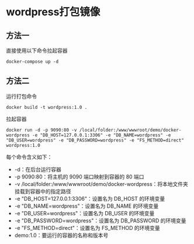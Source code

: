 # wordpress打包镜像
## 方法一
直接使用以下命令拉起容器
```
docker-compose up -d
```

## 方法二

运行打包命令
```
docker build -t wordpress:1.0 .
```
拉起容器
```
docker run -d -p 9090:80 -v /local/folder:/www/wwwroot/demo/docker-wordpress -e "DB_HOST=127.0.0.1:3306" -e "DB_NAME=wordpress" -e "DB_USER=wordpress" -e "DB_PASSWORD=wordpress" -e "FS_METHOD=direct" wordpress:1.0

```
每个命令含义如下：
- -d：在后台运行容器
- -p 9090:80：将主机的 9090 端口映射到容器的 80 端口
- -v /local/folder:/www/wwwroot/demo/docker-wordpress：将本地文件夹挂载到容器中的指定路径
- -e "DB_HOST=127.0.0.1:3306"：设置名为 DB_HOST 的环境变量
- -e "DB_NAME=wordpress"：设置名为 DB_NAME 的环境变量
- -e "DB_USER=wordpress"：设置名为 DB_USER 的环境变量
- -e "DB_PASSWORD=wordpress"：设置名为 DB_PASSWORD 的环境变量
- -e "FS_METHOD=direct"：设置名为 FS_METHOD 的环境变量
- demo:1.0：要运行的容器的名称和版本号